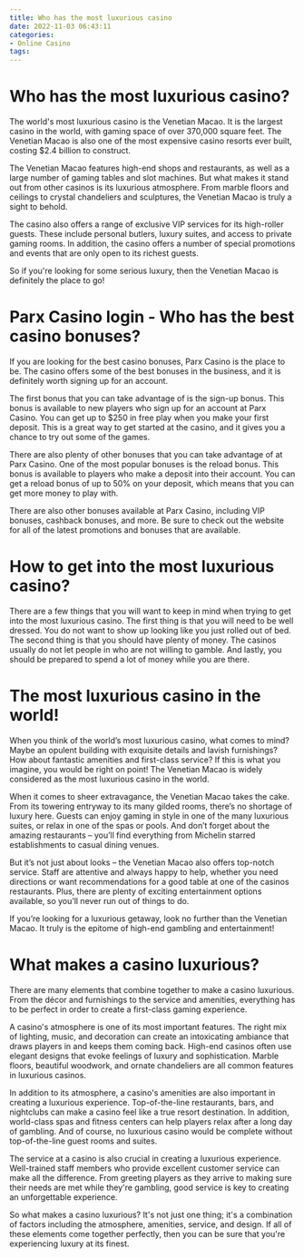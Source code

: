 ```yaml
---
title: Who has the most luxurious casino
date: 2022-11-03 06:43:11
categories:
- Online Casino
tags:
---
```



#  Who has the most luxurious casino?

The world's most luxurious casino is the Venetian Macao. It is the largest casino in the world, with gaming space of over 370,000 square feet. The Venetian Macao is also one of the most expensive casino resorts ever built, costing $2.4 billion to construct.

The Venetian Macao features high-end shops and restaurants, as well as a large number of gaming tables and slot machines. But what makes it stand out from other casinos is its luxurious atmosphere. From marble floors and ceilings to crystal chandeliers and sculptures, the Venetian Macao is truly a sight to behold.

The casino also offers a range of exclusive VIP services for its high-roller guests. These include personal butlers, luxury suites, and access to private gaming rooms. In addition, the casino offers a number of special promotions and events that are only open to its richest guests.

So if you're looking for some serious luxury, then the Venetian Macao is definitely the place to go!

#  Parx Casino login - Who has the best casino bonuses?

If you are looking for the best casino bonuses, Parx Casino is the place to be. The casino offers some of the best bonuses in the business, and it is definitely worth signing up for an account.

The first bonus that you can take advantage of is the sign-up bonus. This bonus is available to new players who sign up for an account at Parx Casino. You can get up to $250 in free play when you make your first deposit. This is a great way to get started at the casino, and it gives you a chance to try out some of the games.

There are also plenty of other bonuses that you can take advantage of at Parx Casino. One of the most popular bonuses is the reload bonus. This bonus is available to players who make a deposit into their account. You can get a reload bonus of up to 50% on your deposit, which means that you can get more money to play with.

There are also other bonuses available at Parx Casino, including VIP bonuses, cashback bonuses, and more. Be sure to check out the website for all of the latest promotions and bonuses that are available.

#  How to get into the most luxurious casino?

There are a few things that you will want to keep in mind when trying to get into the most luxurious casino. The first thing is that you will need to be well dressed. You do not want to show up looking like you just rolled out of bed. The second thing is that you should have plenty of money. The casinos usually do not let people in who are not willing to gamble. And lastly, you should be prepared to spend a lot of money while you are there.

#  The most luxurious casino in the world!

When you think of the world’s most luxurious casino, what comes to mind? Maybe an opulent building with exquisite details and lavish furnishings? How about fantastic amenities and first-class service? If this is what you imagine, you would be right on point! The Venetian Macao is widely considered as the most luxurious casino in the world.

When it comes to sheer extravagance, the Venetian Macao takes the cake. From its towering entryway to its many gilded rooms, there’s no shortage of luxury here. Guests can enjoy gaming in style in one of the many luxurious suites, or relax in one of the spas or pools. And don’t forget about the amazing restaurants – you’ll find everything from Michelin starred establishments to casual dining venues.

But it’s not just about looks – the Venetian Macao also offers top-notch service. Staff are attentive and always happy to help, whether you need directions or want recommendations for a good table at one of the casinos restaurants. Plus, there are plenty of exciting entertainment options available, so you’ll never run out of things to do.

If you’re looking for a luxurious getaway, look no further than the Venetian Macao. It truly is the epitome of high-end gambling and entertainment!

#  What makes a casino luxurious?

There are many elements that combine together to make a casino luxurious. From the décor and furnishings to the service and amenities, everything has to be perfect in order to create a first-class gaming experience.

A casino's atmosphere is one of its most important features. The right mix of lighting, music, and decoration can create an intoxicating ambiance that draws players in and keeps them coming back. High-end casinos often use elegant designs that evoke feelings of luxury and sophistication. Marble floors, beautiful woodwork, and ornate chandeliers are all common features in luxurious casinos.

In addition to its atmosphere, a casino's amenities are also important in creating a luxurious experience. Top-of-the-line restaurants, bars, and nightclubs can make a casino feel like a true resort destination. In addition, world-class spas and fitness centers can help players relax after a long day of gambling. And of course, no luxurious casino would be complete without top-of-the-line guest rooms and suites.

The service at a casino is also crucial in creating a luxurious experience. Well-trained staff members who provide excellent customer service can make all the difference. From greeting players as they arrive to making sure their needs are met while they're gambling, good service is key to creating an unforgettable experience.

So what makes a casino luxurious? It's not just one thing; it's a combination of factors including the atmosphere, amenities, service, and design. If all of these elements come together perfectly, then you can be sure that you're experiencing luxury at its finest.